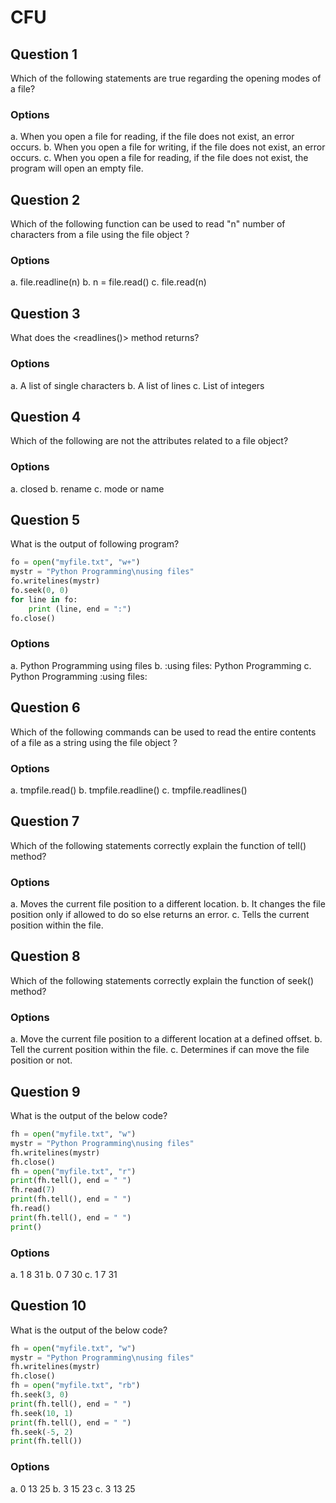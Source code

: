 # CFU

## Question 1
Which of the following statements are true regarding the opening modes of a file?
### Options
a. When you open a file for reading, if the file does not exist, an error occurs.
b. When you open a file for writing, if the file does not exist, an error occurs.
c. When you open a file for reading, if the file does not exist, the program will open an empty file.

## Question 2
Which of the following function can be used to read "n" number of characters from a file using the file object <file>?
### Options
a. file.readline(n)
b. n = file.read()
c. file.read(n)

## Question 3
What does the <readlines()> method returns?
### Options
a. A list of single characters
b. A list of lines
c. List of integers

## Question 4
Which of the following are not the attributes related to a file object?
### Options
a. closed
b. rename
c. mode or name

## Question 5
What is the output of following program?
````python
fo = open("myfile.txt", "w+")
mystr = "Python Programming\nusing files"
fo.writelines(mystr)
fo.seek(0, 0)
for line in fo:
    print (line, end = ":")
fo.close()
````
### Options
a. Python Programming using files
b. :using files: Python Programming
c. Python Programming
:using files:

## Question 6
Which of the following commands can be used to read the entire contents of a file as a string using the file object <tmpfile>?
### Options
a. tmpfile.read()
b. tmpfile.readline()
c. tmpfile.readlines()

## Question 7
Which of the following statements correctly explain the function of tell() method?
### Options
a. Moves the current file position to a different location.
b. It changes the file position only if allowed to do so else returns an error.
c. Tells the current position within the file.

## Question 8
Which of the following statements correctly explain the function of seek() method?
### Options
a. Move the current file position to a different location at a defined offset.
b. Tell the current position within the file.
c. Determines if can move the file position or not.

## Question 9
What is the output of the below code?
````python
fh = open("myfile.txt", "w")
mystr = "Python Programming\nusing files"
fh.writelines(mystr)
fh.close()
fh = open("myfile.txt", "r")
print(fh.tell(), end = " ")
fh.read(7)
print(fh.tell(), end = " ")
fh.read()
print(fh.tell(), end = " ")
print()
````
### Options
a. 1 8 31
b. 0 7 30
c. 1 7 31

## Question 10
What is the output of the below code?
````python
fh = open("myfile.txt", "w")
mystr = "Python Programming\nusing files"
fh.writelines(mystr)
fh.close()
fh = open("myfile.txt", "rb")
fh.seek(3, 0)
print(fh.tell(), end = " ")
fh.seek(10, 1)
print(fh.tell(), end = " ")
fh.seek(-5, 2)
print(fh.tell())
````
### Options
a. 0 13 25
b. 3 15 23
c. 3 13 25

